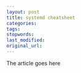 ```yaml
---
layout: post
title: systemd cheatsheet
categories:
tags:
stopwords:
last_modified:
original_url: 
---
```


The article goes here

